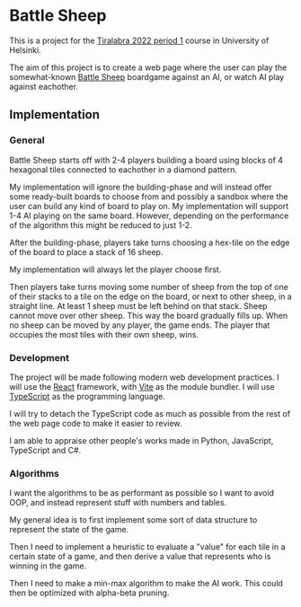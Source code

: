 # Battle Sheep

This is a project for the
[Tiralabra 2022 period 1](https://tiralabra.github.io/2022_p1/index) course in
University of Helsinki.

The aim of this project is to create a web page where the user can play the
somewhat-known
[Battle Sheep](https://www.blueorangegames.com/index.php/games/battle-sheep)
boardgame against an AI, or watch AI play against eachother.

## Implementation

### General

Battle Sheep starts off with 2-4 players building a board using blocks of 4
hexagonal tiles connected to eachother in a diamond pattern.

My implementation will ignore the building-phase and will instead offer some
ready-built boards to choose from and possibly a sandbox where the user can
build any kind of board to play on. My implementation will support 1-4 AI
playing on the same board. However, depending on the performance of the
algorithm this might be reduced to just 1-2.

After the building-phase, players take turns choosing a hex-tile on the edge of
the board to place a stack of 16 sheep.

My implementation will always let the player choose first.

Then players take turns moving some number of sheep from the top of one of their
stacks to a tile on the edge on the board, or next to other sheep, in a straight
line. At least 1 sheep must be left behind on that stack. Sheep cannot move over
other sheep. This way the board gradually fills up. When no sheep can be moved
by any player, the game ends. The player that occupies the most tiles with their
own sheep, wins.

### Development

The project will be made following modern web development practices. I will use
the [React](https://reactjs.org/) framework, with [Vite](https://vitejs.dev/) as
the module bundler. I will use [TypeScript](https://www.typescriptlang.org/) as
the programming language.

I will try to detach the TypeScript code as much as possible from the rest of
the web page code to make it easier to review.

I am able to appraise other people's works made in Python, JavaScript,
TypeScript and C#.

### Algorithms

I want the algorithms to be as performant as possible so I want to avoid OOP,
and instead represent stuff with numbers and tables.

My general idea is to first implement some sort of data structure to represent
the state of the game.

Then I need to implement a heuristic to evaluate a "value" for each tile in a
certain state of a game, and then derive a value that represents who is winning
in the game.

Then I need to make a min-max algorithm to make the AI work. This could then be
optimized with alpha-beta pruning.
